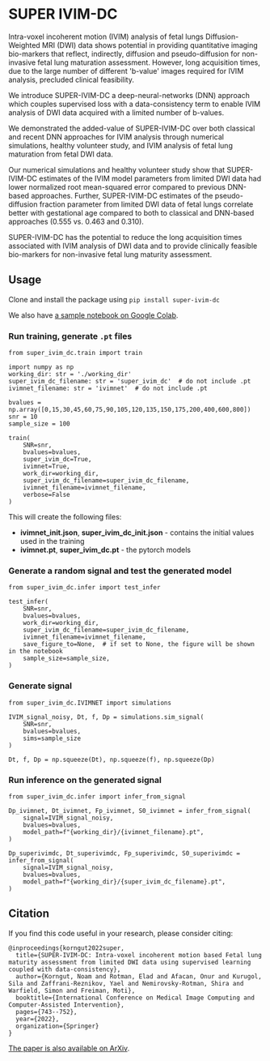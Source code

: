 # SUPER IVIM-DC

Intra-voxel incoherent motion (IVIM) analysis of fetal lungs Diffusion-Weighted MRI (DWI) data shows potential in providing quantitative imaging bio-markers that reflect, indirectly, diffusion and pseudo-diffusion for non-invasive fetal lung maturation assessment. However, long acquisition times, due to the large number of different 'b-value' images required for IVIM analysis, precluded clinical feasibility.

We introduce SUPER-IVIM-DC a deep-neural-networks (DNN) approach which couples supervised loss with a data-consistency term to enable IVIM analysis of DWI data acquired with a limited number of b-values.

We demonstrated the added-value of SUPER-IVIM-DC over both classical and recent DNN approaches for IVIM analysis through numerical simulations, healthy volunteer study, and IVIM analysis of fetal lung maturation from fetal DWI data.

Our numerical simulations and healthy volunteer study show that SUPER-IVIM-DC estimates of the IVIM model parameters from limited DWI data had lower normalized root mean-squared error compared to previous DNN-based approaches. Further, SUPER-IVIM-DC estimates of the pseudo-diffusion fraction parameter from limited DWI data of fetal lungs correlate better with gestational age compared to both to classical and DNN-based approaches (0.555 vs. 0.463 and 0.310).

SUPER-IVIM-DC has the potential to reduce the long acquisition times associated with IVIM analysis of DWI data and to provide clinically feasible bio-markers for non-invasive fetal lung maturity assessment.

## Usage

Clone and install the package using `pip install super-ivim-dc`

We also have [a sample notebook on Google Colab](https://colab.research.google.com/drive/1aCXO0-EecTcxp9j48q54OGTOyHKKnB7r?usp=sharing). 

### Run training, generate `.pt` files

```
from super_ivim_dc.train import train

import numpy as np
working_dir: str = './working_dir'
super_ivim_dc_filename: str = 'super_ivim_dc'  # do not include .pt
ivimnet_filename: str = 'ivimnet'  # do not include .pt

bvalues = np.array([0,15,30,45,60,75,90,105,120,135,150,175,200,400,600,800])
snr = 10
sample_size = 100

train(
    SNR=snr, 
    bvalues=bvalues, 
    super_ivim_dc=True,
    ivimnet=True,
    work_dir=working_dir,
    super_ivim_dc_filename=super_ivim_dc_filename,
    ivimnet_filename=ivimnet_filename,
    verbose=False
)
```

This will create the following files:
- **ivimnet_init.json**, **super_ivim_dc_init.json** - contains the initial values used in the training
- **ivimnet.pt**, **super_ivim_dc.pt** - the pytorch models


### Generate a random signal and test the generated model

```
from super_ivim_dc.infer import test_infer

test_infer(
    SNR=snr,
    bvalues=bvalues,
    work_dir=working_dir,
    super_ivim_dc_filename=super_ivim_dc_filename,
    ivimnet_filename=ivimnet_filename,
    save_figure_to=None,  # if set to None, the figure will be shown in the notebook
    sample_size=sample_size,
)
```

### Generate signal

```
from super_ivim_dc.IVIMNET import simulations

IVIM_signal_noisy, Dt, f, Dp = simulations.sim_signal(
    SNR=snr, 
    bvalues=bvalues, 
    sims=sample_size
)

Dt, f, Dp = np.squeeze(Dt), np.squeeze(f), np.squeeze(Dp)
```

### Run inference on the generated signal

```
from super_ivim_dc.infer import infer_from_signal

Dp_ivimnet, Dt_ivimnet, Fp_ivimnet, S0_ivimnet = infer_from_signal(
    signal=IVIM_signal_noisy, 
    bvalues=bvalues,
    model_path=f"{working_dir}/{ivimnet_filename}.pt",
)

Dp_superivimdc, Dt_superivimdc, Fp_superivimdc, S0_superivimdc = infer_from_signal(
    signal=IVIM_signal_noisy, 
    bvalues=bvalues,
    model_path=f"{working_dir}/{super_ivim_dc_filename}.pt",
)
```

## Citation

If you find this code useful in your research, please consider citing:

```
@inproceedings{korngut2022super,
  title={SUPER-IVIM-DC: Intra-voxel incoherent motion based Fetal lung maturity assessment from limited DWI data using supervised learning coupled with data-consistency},
  author={Korngut, Noam and Rotman, Elad and Afacan, Onur and Kurugol, Sila and Zaffrani-Reznikov, Yael and Nemirovsky-Rotman, Shira and Warfield, Simon and Freiman, Moti},
  booktitle={International Conference on Medical Image Computing and Computer-Assisted Intervention},
  pages={743--752},
  year={2022},
  organization={Springer}
}
```

[The paper is also available on ArXiv](https://arxiv.org/abs/2206.03820).
